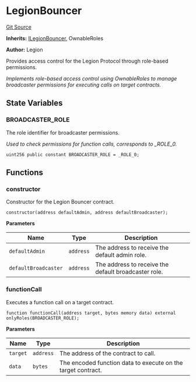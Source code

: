 # LegionBouncer
[Git Source](https://github.com/Legion-Team/legion-protocol-contracts/blob/85d479ea08d148a380138b535ed11768adee16de/src/access/LegionBouncer.sol)

**Inherits:**
[ILegionBouncer](/src/interfaces/access/ILegionBouncer.sol/interface.ILegionBouncer.md), OwnableRoles

**Author:**
Legion

Provides access control for the Legion Protocol through role-based permissions.

*Implements role-based access control using OwnableRoles to manage broadcaster permissions for executing calls on
target contracts.*


## State Variables
### BROADCASTER_ROLE
The role identifier for broadcaster permissions.

*Used to check permissions for function calls, corresponds to _ROLE_0.*


```solidity
uint256 public constant BROADCASTER_ROLE = _ROLE_0;
```


## Functions
### constructor

Constructor for the Legion Bouncer contract.


```solidity
constructor(address defaultAdmin, address defaultBroadcaster);
```
**Parameters**

|Name|Type|Description|
|----|----|-----------|
|`defaultAdmin`|`address`|The address to receive the default admin role.|
|`defaultBroadcaster`|`address`|The address to receive the default broadcaster role.|


### functionCall

Executes a function call on a target contract.


```solidity
function functionCall(address target, bytes memory data) external onlyRoles(BROADCASTER_ROLE);
```
**Parameters**

|Name|Type|Description|
|----|----|-----------|
|`target`|`address`|The address of the contract to call.|
|`data`|`bytes`|The encoded function data to execute on the target contract.|


